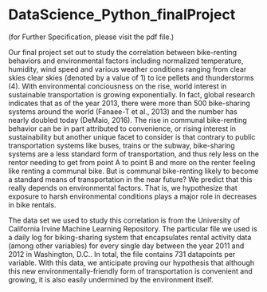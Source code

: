 # DataScience_Python_finalProject

(for Further Specification, please visit the pdf file.)

Our final project set out to study the correlation between bike-renting behaviors and environmental factors including normalized temperature, humidity, wind speed and various weather conditions ranging from clear skies clear skies (denoted by a value of 1) to ice pellets and thunderstorms (4). With environmental conciousness on the rise, world interest in sustainable transportation is growing exponentially. In fact, global research indicates that as of the year 2013, there were more than 500 bike-sharing systems around the world (Fanaee-T et al., 2013) and the number has nearly doubled today (DeMaio, 2016). The rise in communal bike-renting behavior can be in part attributed to convenience, or rising interest in sustainability but another unique facet to consider is that contrary to public transportation systems like buses, trains or the subway, bike-sharing systems are a less standard form of transportation, and thus rely less on the rentor needing to get from point A to point B and more on the renter feeling like renting a communal bike. But is communal bike-renting likely to become a standard means of transportation in the near future? We predict that this really depends on environmental factors. That is, we hypothesize that exposure to harsh environmental conditions plays a major role in decreases in bike rentals.


The data set we used to study this correlation is from the University of California Irvine Machine Learning Repository. The particular file we used is a daily log for biking-sharing system that encapsulates rental activity data (among other variables) for every single day between the year 2011 and 2012 in Washington, D.C.. In total, the file contains 731 datapoints per variable. With this data, we anticipate proving our hypothesis that although this new environmentally-friendly form of transportation is convenient and growing, it is also easily undermined by the environment itself. 
